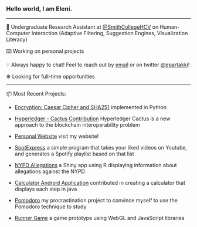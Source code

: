 ### Hello world, I am Eleni.

***
🔭 Undergraduate Research Assistant at [@SmithCollegeHCV](https://github.com/SmithCollegeHCV) on Human-Computer Interaction (Adaptive Filtering, Suggestion Engines, Visualization Literacy)

⌨️️ Working on personal projects

💡 Always happy to chat! Feel to reach out by [email](mailto:elenipartakki@gmail.com) or on twitter [@epartakki](https://twitter.com/epartakki)! 

⚙️ Looking for full-time opportunities

***

📦 Most Recent Projects:

- [Encryption: Caesar Cipher and SHA251](https://github.com/epartakki/encryption) implemented in Python

- [Hyperledger - Cactus Contribution](https://github.com/hyperledger/cactus) Hyperledger Cactus is a new approach to the blockchain interoperability problem

- [Personal Website](https://epartakki.github.io/) visit my website!

- [SpotExpress](https://github.com/epartakki/spotexpress) a simple program that takes your liked videos on Youtube, and generates a Spotify playlist based on that list

- [NYPD Allegations](https://github.com/mariumtapal/sds235-final-project) a Shiny app using R displaying information about allegations against the NYPD

- [Calculator Android Application](https://github.com/tsa-heidi/uc2) contributed in creating a calculator that displays each step in java

- [Pomodoro](https://github.com/epartakki/pomodoro) my procrastination project to convince myself to use the Pomodoro technique to study

- [Runner Game](https://github.com/epartakki/runnergame) a game prototype using WebGL and JavaScript libraries
